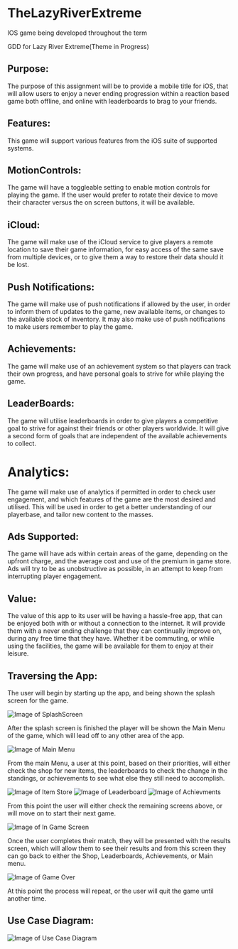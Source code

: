 # TheLazyRiverExtreme
IOS game being developed throughout the term

GDD for Lazy River Extreme(Theme in Progress)

## Purpose:

The purpose of this assignment will be to provide a mobile title for iOS, that will allow users to enjoy a never ending progression within a reaction based game both offline, and online with leaderboards to brag to your friends.

## Features:

This game will support various features from the iOS suite of supported systems.

## MotionControls:

The game will have a toggleable setting to enable motion controls for playing the game. If the user would prefer to rotate their device to move their character versus the on screen buttons, it will be available.

## iCloud:

The game will make use of the iCloud service to give players a remote location to save their game information, for easy access of the same save from multiple devices, or to give them a way to restore their data should it be lost.

## Push Notifications:

The game will make use of push notifications if allowed by the user, in order to inform them of updates to the game, new available items, or changes to the available stock of inventory. It may also make use of push notifications to make users remember to play the game.

## Achievements:

The game will make use of an achievement system so that players can track their own progress, and have personal goals to strive for while playing the game.

## LeaderBoards:

The game will utilise leaderboards in order to give players a competitive goal to strive for against their friends or other players worldwide. It will give a second form of goals that are independent of the available achievements to collect.

# Analytics:

The game will make use of analytics if permitted in order to check user engagement, and which features of the game are the most desired and utilised. This will be used in order to get a better understanding of our playerbase, and tailor new content to the masses.

## Ads Supported:

The game will have ads within certain areas of the game, depending on the upfront charge, and the average cost and use of the premium in game store. Ads will try to be as unobstructive as possible, in an attempt to keep from interrupting player engagement.

## Value:

The value of this app to its user will be having a hassle-free app, that can be enjoyed both with or without a connection to the internet. It will provide them with a never ending challenge that they can continually improve on, during any free time that they have. Whether it be commuting, or while using the facilities, the game will be available for them to enjoy at their leisure.

## Traversing the App:

The user will begin by starting up the app, and being shown the splash screen for the game.

![Image of SplashScreen](https://github.com/NelsonBrandela/TheLazyRiverExtreme/blob/master/Images/splash.png)

After the splash screen is finished the player will be shown the Main Menu of the game, which will lead off to any other area of the app.

![Image of Main Menu](https://github.com/NelsonBrandela/TheLazyRiverExtreme/blob/master/Images/mainscreen.png)


From the main Menu, a user at this point, based on their priorities, will either check the shop for new items, the leaderboards to check the change in the standings, or achievements to see what else they still need to accomplish.

![Image of Item Store](https://github.com/NelsonBrandela/TheLazyRiverExtreme/blob/master/Images/store.png)
![Image of Leaderboard](https://github.com/NelsonBrandela/TheLazyRiverExtreme/blob/master/Images/Leaderboard.png)
![Image of Achievments](https://github.com/NelsonBrandela/TheLazyRiverExtreme/blob/master/Images/Achievments.png)

From this point the user will either check the remaining screens above, or will move on to start their next game.

![Image of In Game Screen](https://github.com/NelsonBrandela/TheLazyRiverExtreme/blob/master/Images/InGameScreen.png)

Once the user completes their match, they will be presented with the results screen, which will allow them to see their results and from this screen they can go back to either the Shop, Leaderboards, Achievements, or Main menu.

![Image of Game Over](https://github.com/NelsonBrandela/TheLazyRiverExtreme/blob/master/Images/Results.png)

At this point the process will repeat, or the user will quit the game until another time.

## Use Case Diagram:
![Image of Use Case Diagram](https://github.com/NelsonBrandela/TheLazyRiverExtreme/blob/master/Images/UseCaseDiagram.png)



